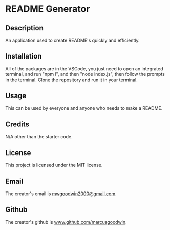 # README Generator

## Description
An application used to create README's quickly and efficiently.

## Installation
All of the packages are in the VSCode, you just need to open an integrated terminal, and run "npm i", and then "node index.js", then follow the prompts in the terminal. Clone the repository and run it in your terminal.

## Usage
This can be used by everyone and anyone who needs to make a README.

## Credits
N/A other than the starter code.

## License
This project is licensed under the MIT license.

## Email
The creator's email is mwgoodwin2000@gmail.com.

## Github
The creator's github is www.github.com/marcusgoodwin.


